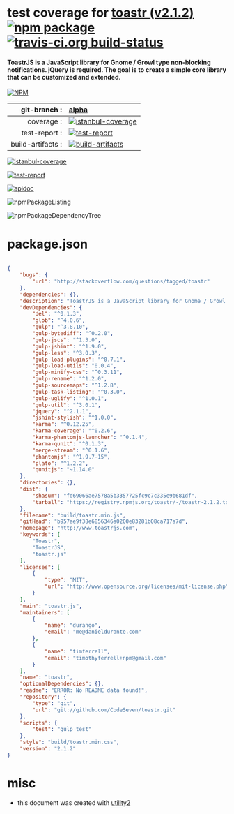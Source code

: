 # test coverage for  [toastr (v2.1.2)](http://www.toastrjs.com)  [![npm package](https://img.shields.io/npm/v/npmtest-toastr.svg?style=flat-square)](https://www.npmjs.org/package/npmtest-toastr) [![travis-ci.org build-status](https://api.travis-ci.org/npmtest/node-npmtest-toastr.svg)](https://travis-ci.org/npmtest/node-npmtest-toastr)
#### ToastrJS is a JavaScript library for Gnome / Growl type non-blocking notifications. jQuery is required. The goal is to create a simple core library that can be customized and extended.

[![NPM](https://nodei.co/npm/toastr.png?downloads=true)](https://www.npmjs.com/package/toastr)

| git-branch : | [alpha](https://github.com/npmtest/node-npmtest-toastr/tree/alpha)|
|--:|:--|
| coverage : | [![istanbul-coverage](https://npmtest.github.io/node-npmtest-toastr/build/coverage.badge.svg)](https://npmtest.github.io/node-npmtest-toastr/build/coverage.html/index.html)|
| test-report : | [![test-report](https://npmtest.github.io/node-npmtest-toastr/build/test-report.badge.svg)](https://npmtest.github.io/node-npmtest-toastr/build/test-report.html)|
| build-artifacts : | [![build-artifacts](https://npmtest.github.io/node-npmtest-toastr/glyphicons_144_folder_open.png)](https://github.com/npmtest/node-npmtest-toastr/tree/gh-pages/build)|

[![istanbul-coverage](https://npmtest.github.io/node-npmtest-toastr/build/screenCapture.buildCustomOrg.browser.coverage.html.png)](https://npmtest.github.io/node-npmtest-toastr/build/coverage.html/index.html)

[![test-report](https://npmtest.github.io/node-npmtest-toastr/build/screenCapture.buildCustomOrg.browser.%252Fhome%252Ftravis%252Fbuild%252Fnpmtest%252Fnode-npmtest-toastr%252Ftmp%252Fbuild%252Ftest-report.html.png)](https://npmtest.github.io/node-npmtest-toastr/build/test-report.html)

[![apidoc](https://npmdoc.github.io/node-npmdoc-toastr/build/screenCapture.buildApidoc.browser.%252Fhome%252Ftravis%252Fbuild%252Fnpmdoc%252Fnode-npmdoc-toastr%252Ftmp%252Fbuild%252Fapidoc.html.png)](https://npmdoc.github.io/node-npmdoc-toastr/build/apidoc.html)

![npmPackageListing](https://npmtest.github.io/node-npmtest-toastr/build/screenCapture.npmPackageListing.svg)

![npmPackageDependencyTree](https://npmtest.github.io/node-npmtest-toastr/build/screenCapture.npmPackageDependencyTree.svg)



# package.json

```json

{
    "bugs": {
        "url": "http://stackoverflow.com/questions/tagged/toastr"
    },
    "dependencies": {},
    "description": "ToastrJS is a JavaScript library for Gnome / Growl type non-blocking notifications. jQuery is required. The goal is to create a simple core library that can be customized and extended.",
    "devDependencies": {
        "del": "^0.1.3",
        "glob": "^4.0.6",
        "gulp": "^3.8.10",
        "gulp-bytediff": "^0.2.0",
        "gulp-jscs": "^1.3.0",
        "gulp-jshint": "^1.9.0",
        "gulp-less": "^3.0.3",
        "gulp-load-plugins": "^0.7.1",
        "gulp-load-utils": "0.0.4",
        "gulp-minify-css": "^0.3.11",
        "gulp-rename": "^1.2.0",
        "gulp-sourcemaps": "^1.2.8",
        "gulp-task-listing": "^0.3.0",
        "gulp-uglify": "^1.0.1",
        "gulp-util": "^3.0.1",
        "jquery": "^2.1.1",
        "jshint-stylish": "^1.0.0",
        "karma": "^0.12.25",
        "karma-coverage": "^0.2.6",
        "karma-phantomjs-launcher": "^0.1.4",
        "karma-qunit": "^0.1.3",
        "merge-stream": "^0.1.6",
        "phantomjs": "^1.9.7-15",
        "plato": "^1.2.2",
        "qunitjs": "~1.14.0"
    },
    "directories": {},
    "dist": {
        "shasum": "fd69066ae7578a5b3357725fc9c7c335e9b681df",
        "tarball": "https://registry.npmjs.org/toastr/-/toastr-2.1.2.tgz"
    },
    "filename": "build/toastr.min.js",
    "gitHead": "b957ae9f38e6856346a0200e83281b08ca717a7d",
    "homepage": "http://www.toastrjs.com",
    "keywords": [
        "Toastr",
        "ToastrJS",
        "toastr.js"
    ],
    "licenses": [
        {
            "type": "MIT",
            "url": "http://www.opensource.org/licenses/mit-license.php"
        }
    ],
    "main": "toastr.js",
    "maintainers": [
        {
            "name": "durango",
            "email": "me@danieldurante.com"
        },
        {
            "name": "timferrell",
            "email": "timothyferrell+npm@gmail.com"
        }
    ],
    "name": "toastr",
    "optionalDependencies": {},
    "readme": "ERROR: No README data found!",
    "repository": {
        "type": "git",
        "url": "git://github.com/CodeSeven/toastr.git"
    },
    "scripts": {
        "test": "gulp test"
    },
    "style": "build/toastr.min.css",
    "version": "2.1.2"
}
```



# misc
- this document was created with [utility2](https://github.com/kaizhu256/node-utility2)
